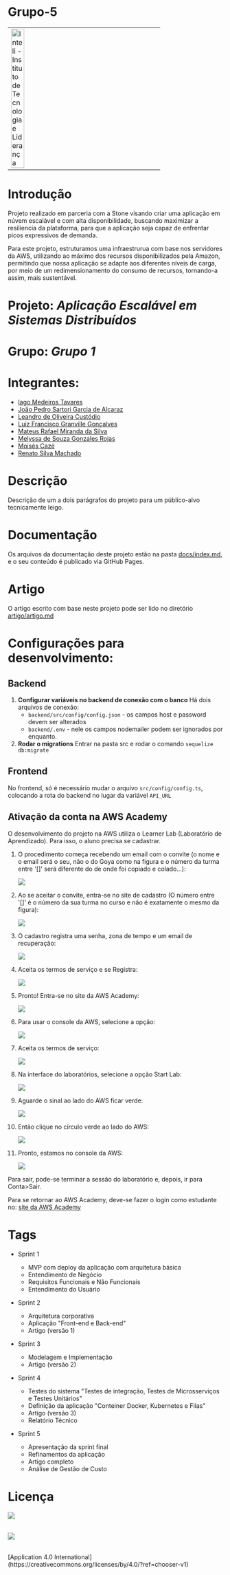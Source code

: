 # Grupo-5
<table>
<td><a href= "https://www.inteli.edu.br/"><img src="./docs/img/inteli-logo.png" alt="Inteli - Instituto de Tecnologia e Liderança" border="0" width="30%"></a>
</td>
</tr>
</table>

# Introdução


Projeto realizado em parceria com a <a link="https://www.stone.com.br/">Stone</a> visando criar uma aplicação em núvem escalável e com alta disponibilidade, buscando maximizar a resiliencia da plataforma, para que a aplicação seja capaz de enfrentar picos expressivos de demanda.

Para este projeto, estruturamos uma infraestrurua com base nos servidores da AWS, utilizando ao máximo dos recursos disponibilizados pela Amazon, permitindo que nossa aplicação se adapte aos diferentes níveis de carga, por meio de um redimensionamento do consumo de recursos, tornando-a assim, mais sustentável.

# Projeto: *Aplicação Escalável em Sistemas Distribuídos*

# Grupo: *Grupo 1*

# Integrantes:

* [Iago Medeiros Tavares](mailto:iago.tavares@sou.inteli.edu.br)
* [João Pedro Sartori Garcia de Alcaraz](mailto:joao.alcaraz@sou.inteli.edu.br)
* [Leandro de Oliveira Custódio](mailto:leandro.custodio@sou.inteli.edu.br)
* [Luiz Francisco Granville Gonçalves](mailto:luiz.granville@sou.inteli.edu.br)
* [Mateus Rafael Miranda da Silva](mailto:mateus.silva@sou.inteli.edu.br)
* [Melyssa de Souza Gonzales Rojas](mailto:melyssa.rojas@sou.inteli.edu.br)
* [Moisés Cazé](mailto:moises.caze@sou.inteli.edu.br)
* [Renato Silva Machado](mailto:renato.machado@sou.inteli.edu.br)

# Descrição

Descrição de um a dois parágrafos do projeto para um público-alvo tecnicamente leigo.

# Documentação

Os arquivos da documentação deste projeto estão na pasta [docs/index.md](docs/index.md), e o seu conteúdo é publicado via GitHub Pages.

# Artigo

O artigo escrito com base neste projeto pode ser lido no diretório [artigo/artigo.md](artigo/artigo.md)

# Configurações para desenvolvimento:

## Backend
1. **Configurar variáveis no backend de conexão com o banco** 
    Há dois arquivos de conexão: 
     - ``backend/src/config/config.json`` - os campos host e password devem ser alterados 
     - ````backend/.env```` - nele os campos nodemailer podem ser ignorados por enquanto.
2. **Rodar o migrations**
    Entrar na pasta src e rodar o comando ````sequelize db:migrate ````

## Frontend
No frontend, só é necessário mudar o arquivo ```src/config/config.ts```, colocando a rota do backend no lugar da variável ```API_URL```

## Ativação da conta na AWS Academy

O desenvolvimento do projeto na AWS utiliza o Learner Lab (Laboratório de Aprendizado). Para isso, o aluno precisa se cadastrar.
1. O procedimento começa recebendo um email com o convite (o nome e o email será o seu, não o do Goya como na figura e o número da turma entre '[]' será diferente do de onde foi copiado e colado...):<p><p><img src="./codigo_projeto/instrucoes/img/figura01.jpg">
2. Ao se aceitar o convite, entra-se no site de cadastro (O número entre '[]' é o número da sua turma no curso e não é exatamente o mesmo da figura):<p><p><img src="./codigo_projeto/instrucoes/img/figura02.jpg">
3. O cadastro registra uma senha, zona de tempo e um email de recuperação:<p><p><img src="./codigo_projeto/instrucoes/img/figura03.jpg">
4. Aceita os termos de serviço e se Registra:<p><p><img src="./codigo_projeto/instrucoes/img/figura04.jpg">
5. Pronto! Entra-se no site da AWS Academy:<p><p><img src="./codigo_projeto/instrucoes/img/figura05.jpg">
6. Para usar o console da AWS, selecione a opção:<p><p><img src="./codigo_projeto/instrucoes/img/figura06.jpg">
7. Aceita os termos de serviço:<p><p><img src="./codigo_projeto/instrucoes/img/figura07.jpg">
8. Na interface do laboratórios, selecione a opção Start Lab:<p><p><img src="./codigo_projeto/instrucoes/img/figura08.jpg">
9. Aguarde o sinal ao lado do AWS ficar verde:<p><p><img src="./codigo_projeto/instrucoes/img/figura09.jpg">
10. Então clique no círculo verde ao lado do AWS:<p><p><img src="./codigo_projeto/instrucoes/img/figura10.jpg">
11. Pronto, estamos no console da AWS:<p><p><img src="./codigo_projeto/codigo_projeto/instrucoes/img/figura11.jpg">


Para sair, pode-se terminar a sessão do laboratório e, depois, ir para Conta>Sair.

Para se retornar ao AWS Academy, deve-se fazer o login como estudante no:
[site da AWS Academy](https://www.awsacademy.com/vforcesite/LMS_Login)

# Tags

- Sprint 1
    - MVP com deploy da aplicação com arquitetura básica
    - Entendimento de Negócio
    - Requisitos Funcionais e Não Funcionais
    - Entendimento do Usuário

- Sprint 2
    - Arquitetura corporativa
    - Aplicação "Front-end e Back-end"
    - Artigo (versão 1)

- Sprint 3
    - Modelagem e Implementação
    - Artigo (versão 2)

- Sprint 4
    - Testes do sistema "Testes de integração, Testes de Microsserviços e Testes Unitários"
    - Definição da aplicação "Conteiner Docker, Kubernetes e Filas"
    - Artigo (versão 3)
    - Relatório Técnico

- Sprint 5
    - Apresentação da sprint final
    - Refinamentos da aplicação
    - Artigo completo
    - Análise de Gestão de Custo

# Licença
<table>
  <tr><img src="https://mirrors.creativecommons.org/presskit/icons/cc.svg?ref=chooser-v1"></tr>
</table>
<table>
  <tr><img src="https://mirrors.creativecommons.org/presskit/icons/by.svg?ref=chooser-v1"></tr>
</table>
[Application 4.0 International](https://creativecommons.org/licenses/by/4.0/?ref=chooser-v1)